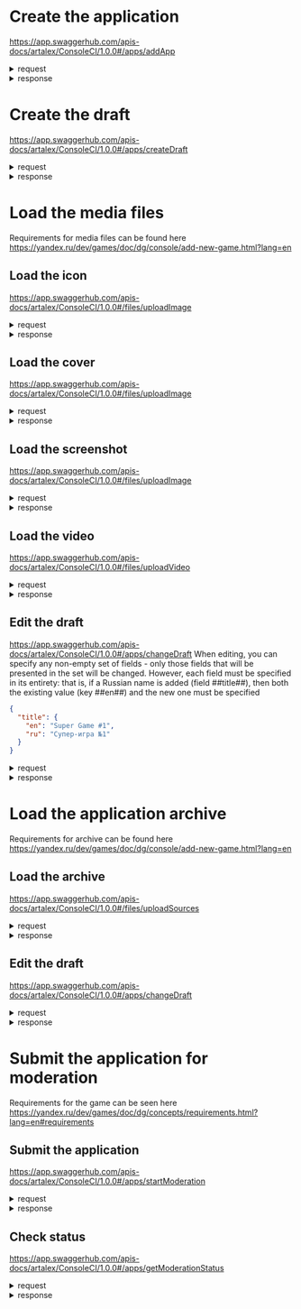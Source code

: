 # Create the application
https://app.swaggerhub.com/apis-docs/artalex/ConsoleCI/1.0.0#/apps/addApp
<details>
<summary>request</summary>
  
```
curl -X 'POST' \
  'https://virtserver.swaggerhub.com/artalex/ConsoleCI/1.0.0/apps' \
  -H 'APY-KEY: private-developer-api-key'
```
</details>
<details>
  <summary>response</summary>
  
```json
{
  "id": 1
}
```
</details>

# Create the draft
https://app.swaggerhub.com/apis-docs/artalex/ConsoleCI/1.0.0#/apps/createDraft
<details>
<summary>request</summary>
  
```
curl -X 'POST' \
  'https://virtserver.swaggerhub.com/artalex/ConsoleCI/1.0.0/apps/1/draft' \
  -H 'APY-KEY: private-developer-api-key' \
  -H 'Content-Type: application/json' \
  -d '{
  "age-rating": "18+",
  "apple-team-id": "7E25NJES4E",
  "categories": [
    1,
    2
  ],
  "description": {
    "en": "My First Game"
  },
  "instruction": {
    "en": "Enjoy the Game!!!"
  },
  "keywords": [
    "super",
    "cool"
  ],
  "languages": [
    "en"
  ],
  "open-economy": false,
  "optimized-for": {
    "mobile": true,
    "desktop": true
  },
  "orientation": "landscape",
  "platforms": {
    "ios": {
      "other": true
    },
    "android": {
      "other": true
    },
    "desktop": {
      "other": true
    }
  },
  "seo-description": {
    "en": "absolutely free"
  },
  "tags": [
    1,
    2,
    3
  ],
  "title": {
    "en": "Super Game #1",
  },
  "user-data-required": true,
  "version": "1.0.0.0",
}'
```
</details>
<details>
<summary>response</summary>
  
```json
{
  "age-rating": "18+",
  "apple-team-id": "7E25NJES4E",
  "categories": [
    1,
    2
  ],
  "cover": {
  },
  "description": {
    "en": "My First Game"
  },
  "icon": {
  },
  "instruction": {
    "en": "Enjoy the Game!!!"
  },
  "keywords": [
    "super",
    "cool"
  ],
  "languages": [
    "en"
  ],
  "open-economy": false,
  "optimized-for": {
    "mobile": true,
    "desktop": true
  },
  "orientation": "landscape",
  "platforms": {
    "ios": {
      "other": true
    },
    "android": {
      "other": true
    },
    "desktop": {
      "other": true
    }
  },
  "screenshots": {
    "common": [
    ],
    "mobile": [
    ],
    "desktop": [
    ]
  },
  "seo-description": {
    "en": "absolutely free",
  },
  "tags": [
    1,
    2,
    3
  ],
  "title": {
    "en": "Super Game #1"
  },
  "user-data-required": true,
  "version": "1.0.0.0",
  "videos": {
    "common": [
    ],
    "mobile": [
    ],
    "desktop": [
    ]
  }
}
```
</details>

# Load the media files
Requirements for media files can be found here https://yandex.ru/dev/games/doc/dg/console/add-new-game.html?lang=en
## Load the icon
https://app.swaggerhub.com/apis-docs/artalex/ConsoleCI/1.0.0#/files/uploadImage
<details>
<summary>request</summary>
  
```
curl -X 'POST' \
  'https://virtserver.swaggerhub.com/artalex/ConsoleCI/1.0.0/apps/1/uploadImage' \
  -H 'APY-KEY: private-developer-api-key' \
  -H 'Content-Type: application/octet-stream' \
  --data-binary @icon.png
```
</details>
<details>
<summary>response</summary>
  
```json
{
  "id": 1,
  "prefix-url": "https://prefix.url/1",
  "timestamp": 1635494567
}
```
</details>

## Load the cover
https://app.swaggerhub.com/apis-docs/artalex/ConsoleCI/1.0.0#/files/uploadImage
<details>
<summary>request</summary>
  
```
curl -X 'POST' \
  'https://virtserver.swaggerhub.com/artalex/ConsoleCI/1.0.0/apps/1/uploadImage' \
  -H 'APY-KEY: private-developer-api-key' \
  -H 'Content-Type: application/octet-stream' \
  --data-binary @cover.png
```
</details>
<details>
<summary>response</summary>
  
```json
{
  "id": 2,
  "prefix-url": "https://prefix.url/2",
  "timestamp": 1635494567
}
```
</details>

## Load the screenshot
https://app.swaggerhub.com/apis-docs/artalex/ConsoleCI/1.0.0#/files/uploadImage
<details>
<summary>request</summary>
  
```
curl -X 'POST' \
  'https://virtserver.swaggerhub.com/artalex/ConsoleCI/1.0.0/apps/1/uploadImage' \
  -H 'APY-KEY: private-developer-api-key' \
  -H 'Content-Type: application/octet-stream' \
  --data-binary @screenshot.png
```
</details>
<details>
<summary>response</summary>
  
```json
{
  "id": 3,
  "prefix-url": "https://prefix.url/3",
  "timestamp": 1635494567
}
```
</details>

## Load the video
https://app.swaggerhub.com/apis-docs/artalex/ConsoleCI/1.0.0#/files/uploadVideo
<details>
<summary>request</summary>
  
```
curl -X 'POST' \
  'https://virtserver.swaggerhub.com/artalex/ConsoleCI/1.0.0/apps/1/uploadVideo' \
  -H 'APY-KEY: private-developer-api-key' \
  -H 'Content-Type: application/octet-stream' \
  --data-binary @video.mp4
```
</details>
<details>
<summary>response</summary>
  
```json
{
  "id": 1,
  "timestamp": 1635494567,
  "status": "processing"
}
```
</details>

## Edit the draft
https://app.swaggerhub.com/apis-docs/artalex/ConsoleCI/1.0.0#/apps/changeDraft
When editing, you can specify any non-empty set of fields - only those fields that will be presented in the set will be changed.
However, each field must be specified in its entirety: that is, if a Russian name is added (field ##title##), then both the existing value (key ##en##) and the new one must be specified

```json
{
  "title": {
    "en": "Super Game #1",
    "ru": "Супер-игра №1"
  }
}
```

<details>
<summary>request</summary>
  
```
curl -X 'PATCH' \
  'https://virtserver.swaggerhub.com/artalex/ConsoleCI/1.0.0/apps/1/draft' \
  -H 'APY-KEY: private-developer-api-key' \
  -H 'Content-Type: application/json' \
  -d '{
  "cover": {
    "en": {
      "id": 1
    }
  },
  "icon": {
    "en": {
      "id": 2
    }
  },
  "screenshots": {
    "common": [
      {
        "en": {
          "id": 3
        }
      }
    ],
    "mobile": [
    ],
    "desktop": [
    ]
  },
  "videos": {
    "common": [
      {
        "en": {
          "id": 1
        }
      }
    ]
  }
}'
```
</details>
<details>
<summary>response</summary>
  
```json
{
  "age-rating": "18+",
  "apple-team-id": "7E25NJES4E",
  "categories": [
    1,
    2
  ],
  "cover": {
    "en": {
      "id": 1
    }
  },
  "description": {
    "en": "My First Game"
  },
  "icon": {
    "en": {
      "id": 2
    }
  },
  "instruction": {
    "en": "Enjoy the Game!!!"
  },
  "keywords": [
    "super",
    "cool"
  ],
  "languages": [
    "en"
  ],
  "open-economy": false,
  "optimized-for": {
    "mobile": true,
    "desktop": true
  },
  "orientation": "landscape",
  "platforms": {
    "ios": {
      "other": true
    },
    "android": {
      "other": true
    },
    "desktop": {
      "other": true
    }
  },
  "screenshots": {
    "common": [
      {
        "en": {
          "id": 3
        }
      }
    ],
    "mobile": [
    ],
    "desktop": [
    ]
  },
  "seo-description": {
    "en": "absolutely free",
  },
  "tags": [
    1,
    2,
    3
  ],
  "title": {
    "en": "Super Game #1"
  },
  "user-data-required": true,
  "version": "1.0.0.0",
  "videos": {
    "common": [
      {
        "en": {
          "id": 1
        }
      }
    ]
  }
}
```
</details>

# Load the application archive
Requirements for archive can be found here https://yandex.ru/dev/games/doc/dg/console/add-new-game.html?lang=en
## Load the archive
https://app.swaggerhub.com/apis-docs/artalex/ConsoleCI/1.0.0#/files/uploadSources
<details>
<summary>request</summary>
  
```
curl -X 'POST' \
  'https://virtserver.swaggerhub.com/artalex/ConsoleCI/1.0.0/apps/1/uploadSources' \
  -H 'APY-KEY: private-developer-api-key' \
  -H 'Content-Type: application/octet-stream' \
  --data-binary @sources.zip
```
</details>
<details>
<summary>response</summary>
  
```json
{
  "id": 1,
  "timestamp": 1635494567,
  "status": "processing"
}
```
</details>

## Edit the draft
https://app.swaggerhub.com/apis-docs/artalex/ConsoleCI/1.0.0#/apps/changeDraft
<details>
<summary>request</summary>
  
```
curl -X 'PATCH' \
  'https://virtserver.swaggerhub.com/artalex/ConsoleCI/1.0.0/apps/1/draft' \
  -H 'APY-KEY: private-developer-api-key' \
  -H 'Content-Type: application/json' \
  -d '{
  "source-file": 1
  }'
```
</details>
<details>
<summary>response</summary>
  
```json
{
  "age-rating": "18+",
  "apple-team-id": "7E25NJES4E",
  "categories": [
    1,
    2
  ],
  "cover": {
    "en": {
      "id": 1
    }
  },
  "description": {
    "en": "My First Game"
  },
  "icon": {
    "en": {
      "id": 2
    }
  },
  "instruction": {
    "en": "Enjoy the Game!!!"
  },
  "keywords": [
    "super",
    "cool"
  ],
  "languages": [
    "en"
  ],
  "open-economy": false,
  "optimized-for": {
    "mobile": true,
    "desktop": true
  },
  "orientation": "landscape",
  "platforms": {
    "ios": {
      "other": true
    },
    "android": {
      "other": true
    },
    "desktop": {
      "other": true
    }
  },
  "screenshots": {
    "common": [
      {
        "en": {
          "id": 3
        }
      }
    ],
    "mobile": [
    ],
    "desktop": [
    ]
  },
  "seo-description": {
    "en": "absolutely free",
  },
  "sources-file": 1,
  "tags": [
    1,
    2,
    3
  ],
  "title": {
    "en": "Super Game #1"
  },
  "user-data-required": true,
  "version": "1.0.0.0",
  "videos": {
    "common": [
      {
        "en": {
          "id": 1
        }
      }
    ]
  }
}
```
</details>

# Submit the application for moderation
Requirements for the game can be seen here  https://yandex.ru/dev/games/doc/dg/concepts/requirements.html?lang=en#requirements
## Submit the application
https://app.swaggerhub.com/apis-docs/artalex/ConsoleCI/1.0.0#/apps/startModeration
<details>
<summary>request</summary>
  
```
curl -X 'POST' \
  'https://virtserver.swaggerhub.com/artalex/ConsoleCI/1.0.0/apps/1/moderation/start' \
  -H 'APY-KEY: private-developer-api-key'
```
</details>
<details>
<summary>response</summary>
  
```json
{
  "status": "idle"
}
```
</details>

## Check status
https://app.swaggerhub.com/apis-docs/artalex/ConsoleCI/1.0.0#/apps/getModerationStatus
<details>
<summary>request</summary>
  
```
curl -X 'GET' \
  'https://virtserver.swaggerhub.com/artalex/ConsoleCI/1.0.0/apps/1/moderation/status' \
  -H 'APY-KEY: private-developer-api-key'
```
</details>
<details>
<summary>response</summary>
  
```json
{
  "status": "completed"
}
```
</details>

